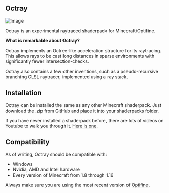 ## Octray
![Image](https://cdn.discordapp.com/attachments/254127148913262593/730198439706755153/wide.jpg)

Octray is an experimental raytraced shaderpack for Minecraft/Optifine.

**What is remarkable about Octray?**

Octray implements an Octree-like acceleration structure for its raytracing. This allows rays to be cast long distances in sparse environments with significantly fewer intersection-checks.

Octray also contains a few other inventions, such as a pseudo-recursive branching GLSL raytracer, implemented using a ray stack.

## Installation
Octray can be installed the same as any other Minecraft shaderpack. Just download the .zip from GitHub and place it into your shaderpacks folder.

If you have never installed a shaderpack before, there are lots of videos on Youtube to walk you through it. [Here is one](https://www.youtube.com/watch?v=XNLVHl4s8rA).

## Compatibility
As of writing, Octray should be compatible with:
- Windows
- Nvidia, AMD and Intel hardware
- Every version of Minecraft from 1.8 through 1.16

Always make sure you are using the most recent version of [Optifine](https://optifine.net/downloads).
